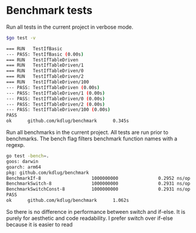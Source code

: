 # Benchmark tests

Run all tests in the current project in verbose mode.

```bash
$go test -v

=== RUN   TestIfBasic
--- PASS: TestIfBasic (0.00s)
=== RUN   TestIfTableDriven
=== RUN   TestIfTableDriven/1
=== RUN   TestIfTableDriven/0
=== RUN   TestIfTableDriven/2
=== RUN   TestIfTableDriven/100
--- PASS: TestIfTableDriven (0.00s)
--- PASS: TestIfTableDriven/1 (0.00s)
--- PASS: TestIfTableDriven/0 (0.00s)
--- PASS: TestIfTableDriven/2 (0.00s)
--- PASS: TestIfTableDriven/100 (0.00s)
PASS
ok      github.com/kdlug/benchmark      0.345s
```

Run all benchmarks in the current project. All tests are run prior to benchmarks. The bench flag filters benchmark function names with a regexp.

```bash
go test -bench=.
goos: darwin
goarch: arm64
pkg: github.com/kdlug/benchmark
BenchmarkIf-8                   1000000000               0.2952 ns/op
BenchmarkSwitch-8               1000000000               0.2931 ns/op
BenchmarkSwitchConst-8          1000000000               0.2931 ns/op
PASS
ok      github.com/kdlug/benchmark      1.062s
```

So there is no difference in performance between switch and if-else. It is purely for aesthetic and code readability.
I prefer switch over if-else because it is easier to read 